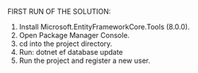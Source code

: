 FIRST RUN OF THE SOLUTION:

1. Install Microsoft.EntityFrameworkCore.Tools (8.0.0).
2. Open Package Manager Console.
3. cd into the project directory.
4. Run: dotnet ef database update
5. Run the project and register a new user.